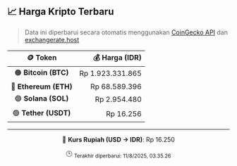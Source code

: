 

<!-- HARGA_KRIPTO -->
## 📈 Harga Kripto Terbaru

> Data ini diperbarui secara otomatis menggunakan [CoinGecko API](https://www.coingecko.com/) dan [exchangerate.host](https://exchangerate.host/)

<div align="center">

| 🪙 Token | 💰 Harga (IDR) |
|:------:|---------------:|
| 🟠 **Bitcoin (BTC)**   | Rp 1.923.331.865 |
| 🔵 **Ethereum (ETH)**  | Rp 68.589.396 |
| 🟣 **Solana (SOL)**    | Rp 2.954.480 |
| 🟢 **Tether (USDT)**   | Rp 16.256 |

---

💱 **Kurs Rupiah (USD → IDR)**: Rp 16.250

🕒 <sub>Terakhir diperbarui: 11/8/2025, 03.35.26</sub>

</div>
<!-- /HARGA_KRIPTO -->